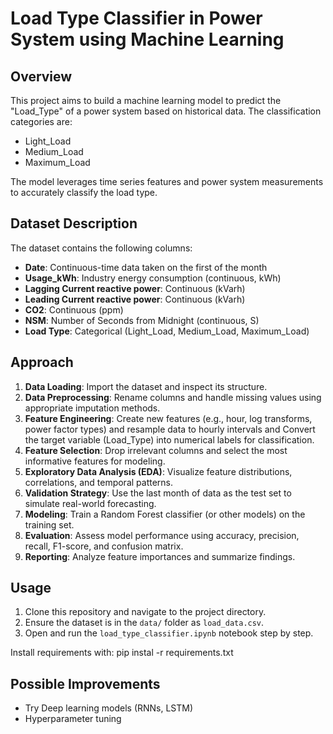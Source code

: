 # Load Type Classifier in Power System using Machine Learning

## Overview
This project aims to build a machine learning model to predict the "Load_Type" of a power system based on historical data. The classification categories are:
- Light_Load
- Medium_Load
- Maximum_Load

The model leverages time series features and power system measurements to accurately classify the load type.

## Dataset Description
The dataset contains the following columns:
- **Date**: Continuous-time data taken on the first of the month
- **Usage_kWh**: Industry energy consumption (continuous, kWh)
- **Lagging Current reactive power**: Continuous (kVarh)
- **Leading Current reactive power**: Continuous (kVarh)
- **CO2**: Continuous (ppm)
- **NSM**: Number of Seconds from Midnight (continuous, S)
- **Load Type**: Categorical (Light_Load, Medium_Load, Maximum_Load)

## Approach
1. **Data Loading**: Import the dataset and inspect its structure.
2. **Data Preprocessing**: Rename columns and handle missing values using appropriate imputation methods.
3. **Feature Engineering**: Create new features (e.g., hour, log transforms, power factor types) and resample data to hourly intervals and  Convert the target variable (Load_Type) into numerical labels for classification.
4. **Feature Selection**: Drop irrelevant columns and select the most informative features for modeling.
5. **Exploratory Data Analysis (EDA)**: Visualize feature distributions, correlations, and temporal patterns.
6. **Validation Strategy**: Use the last month of data as the test set to simulate real-world forecasting.
7. **Modeling**: Train a Random Forest classifier (or other models) on the training set.
8. **Evaluation**: Assess model performance using accuracy, precision, recall, F1-score, and confusion matrix.
9. **Reporting**: Analyze feature importances and summarize findings.

## Usage
1. Clone this repository and navigate to the project directory.
2. Ensure the dataset is in the `data/` folder as `load_data.csv`.
3. Open and run the `load_type_classifier.ipynb` notebook step by step.



Install requirements with: pip instal -r requirements.txt

## Possible Improvements
- Try Deep learning models (RNNs, LSTM)
- Hyperparameter tuning

